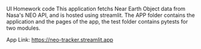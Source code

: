 UI Homework code
This application fetchs Near Earth Object data from Nasa's NEO API, and is hosted using streamlit.
The APP folder contains the application and the pages of the app, the test folder contains pytests for two modules.

App Link: https://neo-tracker.streamlit.app
